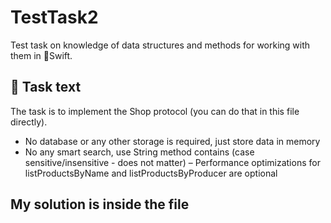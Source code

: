# TestTask2

Test task on knowledge of data structures and methods for working with them in 🔨Swift.

## 📝 Task text
 The task is to implement the Shop protocol (you can do that in this file directly).
 - No database or any other storage is required, just store data in memory
 - No any smart search, use String method contains (case sensitive/insensitive - does not matter)
 – Performance optimizations for listProductsByName and listProductsByProducer are optional
 
 ## My solution is inside the file
